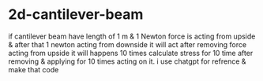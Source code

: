 # 2d-cantilever-beam
if cantilever beam have length of 1 m & 1 Newton force is acting from upside & after that 1 newton acting from downside it will act after removing force acting  from upside it will happens 10 times calculate stress for 10 time after removing & applying for 10 times  acting on it.
i use chatgpt for refrence & make that code 
